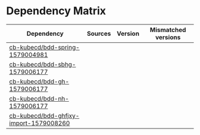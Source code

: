 # Dependency Matrix

Dependency | Sources | Version | Mismatched versions
---------- | ------- | ------- | -------------------
[cb-kubecd/bdd-spring-1579004981](https://github.com/cb-kubecd/bdd-spring-1579004981.git) |  | []() | 
[cb-kubecd/bdd-sbhg-1579006177](https://github.com/cb-kubecd/bdd-sbhg-1579006177.git) |  | []() | 
[cb-kubecd/bdd-gh-1579006177](https://github.com/cb-kubecd/bdd-gh-1579006177.git) |  | []() | 
[cb-kubecd/bdd-nh-1579006177](https://github.com/cb-kubecd/bdd-nh-1579006177.git) |  | []() | 
[cb-kubecd/bdd-ghfjxy-import-1579008260](https://github.com/cb-kubecd/bdd-ghfjxy-import-1579008260.git) |  | []() | 
